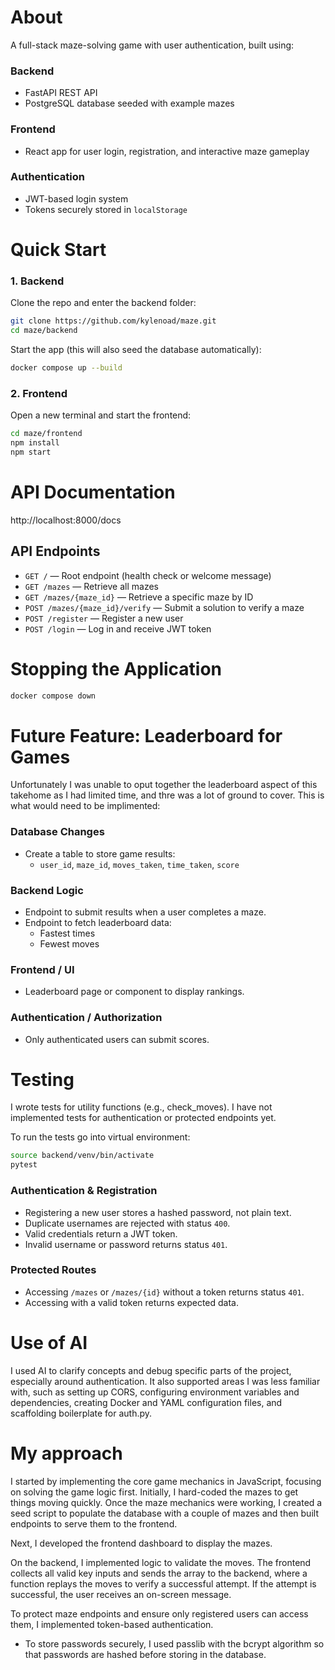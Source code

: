 # About

A full-stack maze-solving game with user authentication, built using:

### Backend

- FastAPI REST API
- PostgreSQL database seeded with example mazes

### Frontend

- React app for user login, registration, and interactive maze gameplay

### Authentication

- JWT-based login system
- Tokens securely stored in `localStorage`

# Quick Start

### 1. Backend

Clone the repo and enter the backend folder:

```bash
git clone https://github.com/kylenoad/maze.git
cd maze/backend
```

Start the app (this will also seed the database automatically):

```bash
docker compose up --build
```

### 2. Frontend

Open a new terminal and start the frontend:

```bash
cd maze/frontend
npm install
npm start
```

# API Documentation

http://localhost:8000/docs

## API Endpoints

- `GET /` — Root endpoint (health check or welcome message)
- `GET /mazes` — Retrieve all mazes
- `GET /mazes/{maze_id}` — Retrieve a specific maze by ID
- `POST /mazes/{maze_id}/verify` — Submit a solution to verify a maze
- `POST /register` — Register a new user
- `POST /login` — Log in and receive JWT token

# Stopping the Application

```bash
docker compose down
```

# Future Feature: Leaderboard for Games

Unfortunately I was unable to oput together the leaderboard aspect of this takehome as I had limited time, and thre was a lot of ground to cover. This is what would need to be implimented:

### Database Changes

- Create a table to store game results:
  - `user_id`, `maze_id`, `moves_taken`, `time_taken`, `score`

### Backend Logic

- Endpoint to submit results when a user completes a maze.
- Endpoint to fetch leaderboard data:
  - Fastest times
  - Fewest moves

### Frontend / UI

- Leaderboard page or component to display rankings.

### Authentication / Authorization

- Only authenticated users can submit scores.

# Testing

I wrote tests for utility functions (e.g., check_moves). I have not implemented tests for authentication or protected endpoints yet.

To run the tests go into virtual environment:

```bash
source backend/venv/bin/activate
pytest
```

### Authentication & Registration

- Registering a new user stores a hashed password, not plain text.
- Duplicate usernames are rejected with status `400`.
- Valid credentials return a JWT token.
- Invalid username or password returns status `401`.

### Protected Routes

- Accessing `/mazes` or `/mazes/{id}` without a token returns status `401`.
- Accessing with a valid token returns expected data.

# Use of AI

I used AI to clarify concepts and debug specific parts of the project, especially around authentication. It also supported areas I was less familiar with, such as setting up CORS, configuring environment variables and dependencies, creating Docker and YAML configuration files, and scaffolding boilerplate for auth.py.

# My approach

I started by implementing the core game mechanics in JavaScript, focusing on solving the game logic first. Initially, I hard-coded the mazes to get things moving quickly. Once the maze mechanics were working, I created a seed script to populate the database with a couple of mazes and then built endpoints to serve them to the frontend.

Next, I developed the frontend dashboard to display the mazes.

On the backend, I implemented logic to validate the moves. The frontend collects all valid key inputs and sends the array to the backend, where a function replays the moves to verify a successful attempt. If the attempt is successful, the user receives an on-screen message.

To protect maze endpoints and ensure only registered users can access them, I implemented token-based authentication.

- To store passwords securely, I used passlib with the bcrypt algorithm so that passwords are hashed before storing in the database.

